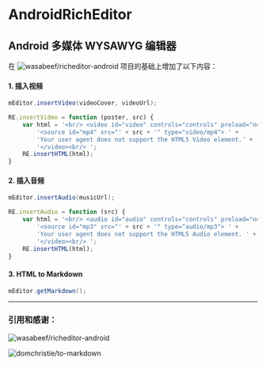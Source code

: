 # AndroidRichEditor

## Android 多媒体 WYSAWYG 编辑器

在 ![wasabeef/richeditor-android](https://github.com/wasabeef/richeditor-android) 项目的基础上增加了以下内容：

#### 1. 插入视频

```Java
mEditor.insertVideo(videoCover, videoUrl);
```
```JavaScript
RE.insertVideo = function (poster, src) {
    var html = '<br/> <video id="video" controls="controls" preload="none" poster="' + poster + '"> ' +
        '<source id="mp4" src="' + src + '" type="video/mp4"> ' +
        'Your user agent does not support the HTML5 Video element.' +
        '</video><br/> ';
    RE.insertHTML(html);
}
```

#### 2. 插入音频

```Java
mEditor.insertAudio(musicUrl);
```
```JavaScript
RE.insertAudio = function (src) {
    var html = '<br/> <audio id="audio" controls="controls" preload="none"> ' +
        '<source id="mp3" src="' + src + '" type="audio/mp3"> ' +
        'Your user agent does not support the HTML5 Audio element. ' +
        '</video><br/> ';
    RE.insertHTML(html);
}
```

#### 3. HTML to Markdown
```Java
mEditor.getMarkdown();
```
-------
### 引用和感谢：

![wasabeef/richeditor-android](https://github.com/wasabeef/richeditor-android)

![domchristie/to-markdown](https://github.com/domchristie/to-markdown)
